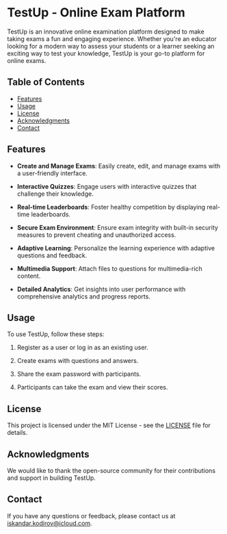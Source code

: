 # TestUp - Online Exam Platform

TestUp is an innovative online examination platform designed to make taking exams a fun and engaging experience. Whether you're an educator looking for a modern way to assess your students or a learner seeking an exciting way to test your knowledge, TestUp is your go-to platform for online exams.

## Table of Contents

- [Features](#features)
- [Usage](#usage)
- [License](#license)
- [Acknowledgments](#acknowledgments)
- [Contact](#contact)

## Features

- **Create and Manage Exams**: Easily create, edit, and manage exams with a user-friendly interface.

- **Interactive Quizzes**: Engage users with interactive quizzes that challenge their knowledge.

- **Real-time Leaderboards**: Foster healthy competition by displaying real-time leaderboards.

- **Secure Exam Environment**: Ensure exam integrity with built-in security measures to prevent cheating and unauthorized access.

- **Adaptive Learning**: Personalize the learning experience with adaptive questions and feedback.

- **Multimedia Support**: Attach files to questions for multimedia-rich content.

- **Detailed Analytics**: Get insights into user performance with comprehensive analytics and progress reports.

## Usage

To use TestUp, follow these steps:

1. Register as a user or log in as an existing user.

2. Create exams with questions and answers.

3. Share the exam password with participants.

4. Participants can take the exam and view their scores.

## License

This project is licensed under the MIT License - see the [LICENSE](LICENSE) file for details.

## Acknowledgments

We would like to thank the open-source community for their contributions and support in building TestUp.

## Contact

If you have any questions or feedback, please contact us at [iskandar.kodirov@icloud.com](mailto:iskandar.kodirov@icloud.com).
